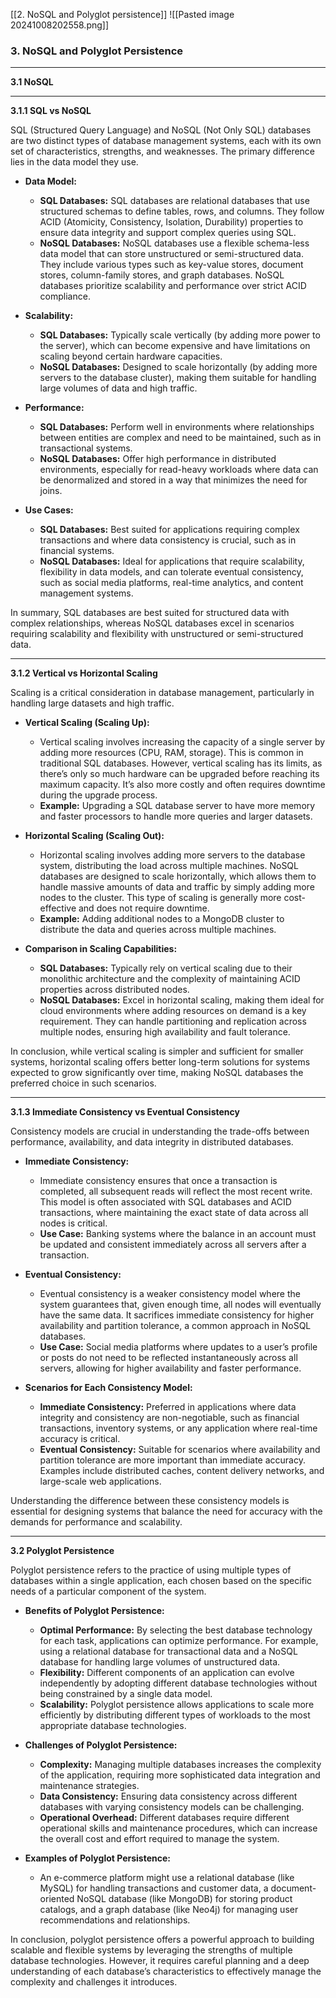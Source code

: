 [[2. NoSQL and Polyglot persistence]]
![[Pasted image 20241008202558.png]]
### 3. NoSQL and Polyglot Persistence

---

**3.1 NoSQL**

---

**3.1.1 SQL vs NoSQL**

SQL (Structured Query Language) and NoSQL (Not Only SQL) databases are two distinct types of database management systems, each with its own set of characteristics, strengths, and weaknesses. The primary difference lies in the data model they use.

- **Data Model:**
  - **SQL Databases:** SQL databases are relational databases that use structured schemas to define tables, rows, and columns. They follow ACID (Atomicity, Consistency, Isolation, Durability) properties to ensure data integrity and support complex queries using SQL.
  - **NoSQL Databases:** NoSQL databases use a flexible schema-less data model that can store unstructured or semi-structured data. They include various types such as key-value stores, document stores, column-family stores, and graph databases. NoSQL databases prioritize scalability and performance over strict ACID compliance.

- **Scalability:**
  - **SQL Databases:** Typically scale vertically (by adding more power to the server), which can become expensive and have limitations on scaling beyond certain hardware capacities.
  - **NoSQL Databases:** Designed to scale horizontally (by adding more servers to the database cluster), making them suitable for handling large volumes of data and high traffic.

- **Performance:**
  - **SQL Databases:** Perform well in environments where relationships between entities are complex and need to be maintained, such as in transactional systems.
  - **NoSQL Databases:** Offer high performance in distributed environments, especially for read-heavy workloads where data can be denormalized and stored in a way that minimizes the need for joins.

- **Use Cases:**
  - **SQL Databases:** Best suited for applications requiring complex transactions and where data consistency is crucial, such as in financial systems.
  - **NoSQL Databases:** Ideal for applications that require scalability, flexibility in data models, and can tolerate eventual consistency, such as social media platforms, real-time analytics, and content management systems.

In summary, SQL databases are best suited for structured data with complex relationships, whereas NoSQL databases excel in scenarios requiring scalability and flexibility with unstructured or semi-structured data.

---

**3.1.2 Vertical vs Horizontal Scaling**

Scaling is a critical consideration in database management, particularly in handling large datasets and high traffic.

- **Vertical Scaling (Scaling Up):**
  - Vertical scaling involves increasing the capacity of a single server by adding more resources (CPU, RAM, storage). This is common in traditional SQL databases. However, vertical scaling has its limits, as there’s only so much hardware can be upgraded before reaching its maximum capacity. It’s also more costly and often requires downtime during the upgrade process.
  - **Example:** Upgrading a SQL database server to have more memory and faster processors to handle more queries and larger datasets.

- **Horizontal Scaling (Scaling Out):**
  - Horizontal scaling involves adding more servers to the database system, distributing the load across multiple machines. NoSQL databases are designed to scale horizontally, which allows them to handle massive amounts of data and traffic by simply adding more nodes to the cluster. This type of scaling is generally more cost-effective and does not require downtime.
  - **Example:** Adding additional nodes to a MongoDB cluster to distribute the data and queries across multiple machines.

- **Comparison in Scaling Capabilities:**
  - **SQL Databases:** Typically rely on vertical scaling due to their monolithic architecture and the complexity of maintaining ACID properties across distributed nodes.
  - **NoSQL Databases:** Excel in horizontal scaling, making them ideal for cloud environments where adding resources on demand is a key requirement. They can handle partitioning and replication across multiple nodes, ensuring high availability and fault tolerance.

In conclusion, while vertical scaling is simpler and sufficient for smaller systems, horizontal scaling offers better long-term solutions for systems expected to grow significantly over time, making NoSQL databases the preferred choice in such scenarios.

---

**3.1.3 Immediate Consistency vs Eventual Consistency**

Consistency models are crucial in understanding the trade-offs between performance, availability, and data integrity in distributed databases.

- **Immediate Consistency:**
  - Immediate consistency ensures that once a transaction is completed, all subsequent reads will reflect the most recent write. This model is often associated with SQL databases and ACID transactions, where maintaining the exact state of data across all nodes is critical.
  - **Use Case:** Banking systems where the balance in an account must be updated and consistent immediately across all servers after a transaction.

- **Eventual Consistency:**
  - Eventual consistency is a weaker consistency model where the system guarantees that, given enough time, all nodes will eventually have the same data. It sacrifices immediate consistency for higher availability and partition tolerance, a common approach in NoSQL databases.
  - **Use Case:** Social media platforms where updates to a user’s profile or posts do not need to be reflected instantaneously across all servers, allowing for higher availability and faster performance.

- **Scenarios for Each Consistency Model:**
  - **Immediate Consistency:** Preferred in applications where data integrity and consistency are non-negotiable, such as financial transactions, inventory systems, or any application where real-time accuracy is critical.
  - **Eventual Consistency:** Suitable for scenarios where availability and partition tolerance are more important than immediate accuracy. Examples include distributed caches, content delivery networks, and large-scale web applications.

Understanding the difference between these consistency models is essential for designing systems that balance the need for accuracy with the demands for performance and scalability.

---

**3.2 Polyglot Persistence**

Polyglot persistence refers to the practice of using multiple types of databases within a single application, each chosen based on the specific needs of a particular component of the system.

- **Benefits of Polyglot Persistence:**
  - **Optimal Performance:** By selecting the best database technology for each task, applications can optimize performance. For example, using a relational database for transactional data and a NoSQL database for handling large volumes of unstructured data.
  - **Flexibility:** Different components of an application can evolve independently by adopting different database technologies without being constrained by a single data model.
  - **Scalability:** Polyglot persistence allows applications to scale more efficiently by distributing different types of workloads to the most appropriate database technologies.

- **Challenges of Polyglot Persistence:**
  - **Complexity:** Managing multiple databases increases the complexity of the application, requiring more sophisticated data integration and maintenance strategies.
  - **Data Consistency:** Ensuring data consistency across different databases with varying consistency models can be challenging.
  - **Operational Overhead:** Different databases require different operational skills and maintenance procedures, which can increase the overall cost and effort required to manage the system.

- **Examples of Polyglot Persistence:**
  - An e-commerce platform might use a relational database (like MySQL) for handling transactions and customer data, a document-oriented NoSQL database (like MongoDB) for storing product catalogs, and a graph database (like Neo4j) for managing user recommendations and relationships.

In conclusion, polyglot persistence offers a powerful approach to building scalable and flexible systems by leveraging the strengths of multiple database technologies. However, it requires careful planning and a deep understanding of each database’s characteristics to effectively manage the complexity and challenges it introduces.